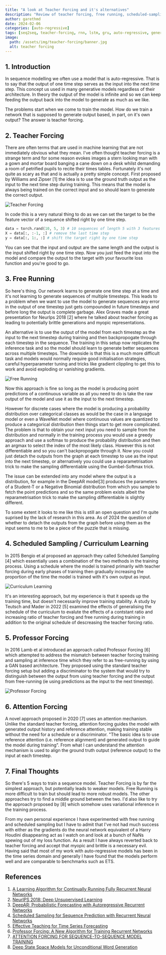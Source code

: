 ```yaml
---
title: "A look at Teacher Forcing and it's alternatives"
description: "Review of teacher forcing, free running, scheduled-sampling, professor forcing and attention forcing for training auto-regresssive neural networks"
author: garethmd
date: 2024-02-06
categories: [auto-regressive]
tags: [seq2seq, teacher-forcing, rnn, lstm, gru, auto-regressive, generative]
image:
  path: /assets/img/teacher-forcing/banner.jpg
  alt: teacher forcing
---
```

## 1. Introduction  
In sequence modelling we often use a model that is auto-regressive. That is to say that the output of one time step serves as the input into the next time step. This concept us used in many generative models regardless of their architecture. In theory the output of the model is infinite and so we can keep feeding the output back into the model to generate as much as we like. 

The problems start when we come to train the model. How do we train a network that is supposed to generate output based, in part, on it's own output? The answer is teacher forcing. 

## 2. Teacher Forcing
There are often terms that are used in machine learning that are not immediately obvious what they mean. I've often thought teacher forcing is a strange term and for some reason evokes images a stern looking man with a gown and mortar board banging a cane down on a desk whilst demanding a room of petrified pupils to recite their times tables. Fortunately it's not quite as scary as that and is actually a pretty simple concept.  First proposed by Williams and Zipser [1] the idea is to use the ground truth output as the input to the next time step during training.  This means that the model is always being trained on the correct input and so should learn to generate the correct output. 


![Teacher Forcing](/assets/img/teacher-forcing/TeacherForcing.jpg)  

In code this is a very natural thing to do as we can set the target to be the feature vector of a sequence shifted right by one time step.

```python
data = torch.rand(10, 5, 3) # 10 sequences of length 5 with 3 features
X = data[:, :-1, :] # remove the last time step
y = data[:, 1:, :] # shift the target right by one time step
```

You can see that the input and output are the same length and the output is the input shifted right by one time step. Now you just feed the input into the model and compare the output to the target with your favourite loss function and you're good to go.

## 3. Free Running
So here's thing. Our network learns to generate one time step at a time and it's not learning to generate sequences of multiple timesteps. This leads to a problem when we want to use the model to generate sequences any error in the output of one timestep just gets compounded in future timesteps and before long the output is complete garbage. Alex Graves made a great presentation for NeurIps 2018 [2] where he talked about teacher forcing as leading to potentially brittle generations and myopic representations.

An alternative is to use the output of the model from each timestep as the input to the next timestep during training and then backpropogate through each timestep in the sequence. The training in this setup now replicates the inference task and so the model should learn to generate better sequences across multiple timesteps. The downside is that this is a much more difficult task and models would normally require good initialisation strategies, careful hyperparameter tuning and tricks like gradient clippling to get this to work and avoid exploding or vanishing gradients.

![Free Running](/assets/img/teacher-forcing/FreeRunning.jpg)  

Now this approach is fine so long as the model is producing point predictions of a continuous variable as all you need to do is take the raw output of the model and use it as the input to the next timestep. 

However for discrete cases where the model is producing a probability distribution over categorical classes as would be the case in a language model or even a WaveNet model where continuous values are quantized to produce a categorical distribution then things start to get more complicated. The problem is that to obtain your next input you need to sample from the distribution and normally in the training process you would use a greedy approach and use a softmax to produce the probability distribution and then an argmax to select the index of the most likely class. However this is not differentiable and so you can't backpropogate through it. Now you could just detach the outputs from the graph at each timestep to use as the input into the next timestep, or alternatively you could use a reparametrisation trick to make the sampling differentiable using the Gumbel-Softmax trick. 

The issue can be extended into any model where the output is a distribution, for example in the DeepAR model[3] produces the parameters of a Student-T or a Negative Binomial distribution from which you sample to fetch the point predictions and so the same problem exists albeit the reparametrisation trick to make the sampling differentiable is slightly different. 

To some extent it looks to me like this is still an open question and I'm quite suprised by the lack of research in this area. As of 2024 the question of whether to detach the outputs from the graph before using them as the input seems to me to be a piece of the puzzle that is missing.


## 4. Scheduled Sampling / Curriculum Learning
In 2015 Bengio et al proposed an approach they called Scheduled Sampling [4] which essentially uses a combination of the two methods in the training process. Using a schedule where the model is trained primarily with teacher forcing during early phases of training then gradually increasing the proportion of the time the model is trained with it's own output as input.

![Curriculum Learning](/assets/img/teacher-forcing/CurriculumLearning.jpg)  

It's an interesting approach, but my experience is that it speeds up the training time, but doesn't necessarily improve training stability.
A study by Teutsch and Mader in 2022 [5] examined the effects of generalising the schedule of the curriculum to evalute the effects of a contstant ratio and increasing ratio of teacher forcing and free running during training in addition to the original schedule of descreasing the teacher forcing ratio.


## 5. Professor Forcing
In 2016 Lamb et al introduced an approach called Professor Forcing [6] which attempted to address the mismatch between teacher forcing training and sampling at inference time which they refer to as free-running by using a GAN based architecture.  They proposed using the standard teacher forcing setup but adding a discriminator to the system that would try to distinguish between the output from using teacher forcing and the output from free-running (ie using predictions as the input to the next timestep). 

![Professor Forcing](/assets/img/teacher-forcing/ProfessorForcing.jpg)  


## 6. Attention Forcing
A novel approach proposed in 2020 [7] uses an attention mechanism. Unlike the standard teacher forcing, attention forcing guides the model with generated output history and reference attention, making training stable without the need for a schedule or a discriminator. "The basic idea is to use reference attention (i.e. reference alignment) and generated output to guide the model during training". From what I can understand the attention mechanism is used to align the ground truth output (reference output) to the input at each timestep.


## 7. Final Thoughts
So there's 5 ways to train a sequence model. Teacher Forcing is by far the simplest approach, but potentially leads to weaker models. Free Running is more difficult to train but should lead to more robust models. The other approaches try to find a middle ground between the two.  I'd also like to try the approach proposed by [8] which somehow uses variational inference in the training process.

From my own personal experience I have experimented with free running and scheduled sampling but I have to admit that I've not had much success with either as the gradients do the neural network equivalent of a Harry Houdini disappearing act as I watch on and look at a bunch of NaNs spewing out of my loss function. As a result I have always reverted back to teacher forcing and accept that myopic and brittle is a necessary evil. Having said that most of my work with auto-regressive models has been in the time series domain and generally I have found that the models perform well and are comparable to benchmarks such as ETS.



## References
1. [A Learning Algorithm for Continually Running Fully Recurrent Neural Networks](https://ieeexplore.ieee.org/document/6795228)
2. [NeurIPS 2018: Deep Unsupervised Learning](https://media.neurips.cc/Conferences/NIPS2018/Slides/Deep_Unsupervised_Learning.pdf)
3. [DeepAR: Probabilistic Forecasting with Autoregressive Recurrent Networks](https://arxiv.org/abs/1704.04110)
4. [Scheduled Sampling for Sequence Prediction with Recurrent Neural Networks](https://arxiv.org/abs/1506.03099)
5. [Effective Teaching for Time Series Forecasting](https://openreview.net/pdf?id=w3x20YEcQK)
6. [Professor Forcing: A New Algorithm for Training Recurrent Networks](https://arxiv.org/abs/1610.09038)
7. [ATTENTION FORCING FOR SEQUENCE-TO-SEQUENCE MODEL TRAINING](https://openreview.net/pdf?id=rJe5_CNtPB)
8. [Deep State Space Models for Unconditional Word Generation](https://arxiv.org/abs/1806.04550)


